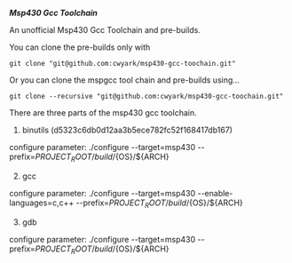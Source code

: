 ***Msp430 Gcc Toolchain***

An unofficial Msp430 Gcc Toolchain and pre-builds.

You can clone the pre-builds only with

```
git clone "git@github.com:cwyark/msp430-gcc-toochain.git"
```

Or you can clone the mspgcc tool chain and pre-builds using...

```
git clone --recursive "git@github.com:cwyark/msp430-gcc-toochain.git"
```

There are three parts of the msp430 gcc toolchain.

1. binutils (d5323c6db0d12aa3b5ece782fc52f168417db167)

configure parameter: ./configure --target=msp430 --prefix=${PROJECT_ROOT}/build/${OS}/${ARCH}

2. gcc

configure parameter: ./configure --target=msp430 --enable-languages=c,c++ --prefix=${PROJECT_ROOT}/build/${OS}/${ARCH}

3. gdb

configure parameter: ./configure --target=msp430 --prefix=${PROJECT_ROOT}/build/${OS}/${ARCH}
